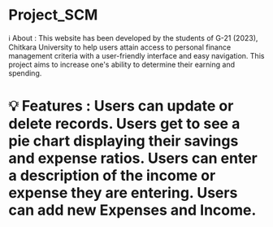 
# Project_SCM

ℹ️ About :
This website has been developed by the students of G-21 (2023), Chitkara University to help users attain access to personal finance management criteria with a user-friendly interface and easy navigation.
This project aims to increase one's ability to determine their earning and spending.

💡 Features :
Users can update or delete records.
Users get to see a pie chart displaying their savings and expense ratios.
Users can enter a description of the income or expense they are entering.
Users can add new Expenses and Income.
=======

